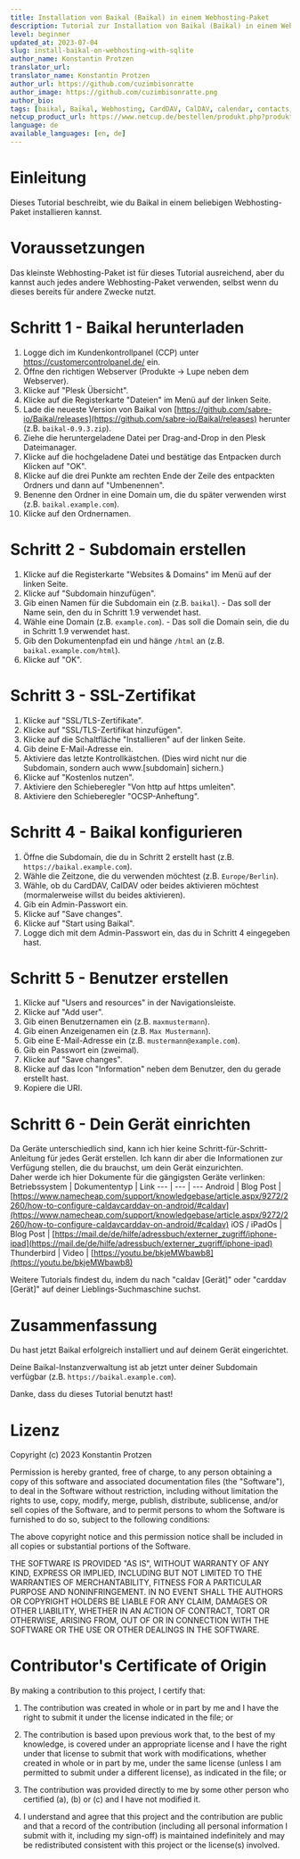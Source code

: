 ```yaml
---
title: Installation von Baikal (Baïkal) in einem Webhosting-Paket
description: Tutorial zur Installation von Baikal (Baïkal) in einem Webhosting-Paket ohne MySQL-Datenbank.
level: beginner
updated_at: 2023-07-04
slug: install-baikal-on-webhosting-with-sqlite
author_name: Konstantin Protzen
translator_url: 
translator_name: Konstantin Protzen
author_url: https://github.com/cuzimbisonratte
author_image: https://github.com/cuzimbisonratte.png
author_bio:
tags: [baikal, Baïkal, Webhosting, CardDAV, CalDAV, calendar, contacts, sync, syncronisation, todo, task, free, sqlite, sql, database]
netcup_product_url: https://www.netcup.de/bestellen/produkt.php?produkt=2227
language: de
available_languages: [en, de]
---
```


# Einleitung 

Dieses Tutorial beschreibt, wie du Baikal in einem beliebigen Webhosting-Paket installieren kannst.

# Voraussetzungen

Das kleinste Webhosting-Paket ist für dieses Tutorial ausreichend, aber du kannst auch jedes andere Webhosting-Paket verwenden, selbst wenn du dieses bereits für andere Zwecke nutzt.

# Schritt 1 - Baikal herunterladen

1. Logge dich im Kundenkontrollpanel (CCP) unter https://customercontrolpanel.de/ ein.
2. Öffne den richtigen Webserver (Produkte -> Lupe neben dem Webserver).
3. Klicke auf "Plesk Übersicht".
4. Klicke auf die Registerkarte "Dateien" im Menü auf der linken Seite.
5. Lade die neueste Version von Baikal von [https://github.com/sabre-io/Baikal/releases](https://github.com/sabre-io/Baikal/releases) herunter (z.B. `baikal-0.9.3.zip`).
6. Ziehe die heruntergeladene Datei per Drag-and-Drop in den Plesk Dateimanager.
7. Klicke auf die hochgeladene Datei und bestätige das Entpacken durch Klicken auf "OK".
8. Klicke auf die drei Punkte am rechten Ende der Zeile des entpackten Ordners und dann auf "Umbenennen".
9. Benenne den Ordner in eine Domain um, die du später verwenden wirst (z.B. `baikal.example.com`).
10. Klicke auf den Ordnernamen.

# Schritt 2 - Subdomain erstellen

1. Klicke auf die Registerkarte "Websites & Domains" im Menü auf der linken Seite.
2. Klicke auf "Subdomain hinzufügen".
3. Gib einen Namen für die Subdomain ein (z.B. `baikal`). - Das soll der Name sein, den du in Schritt 1.9 verwendet hast.
4. Wähle eine Domain (z.B. `example.com`). - Das soll die Domain sein, die du in Schritt 1.9 verwendet hast.
5. Gib den Dokumentenpfad ein und hänge `/html` an (z.B. `baikal.example.com/html`).
6. Klicke auf "OK".

# Schritt 3 - SSL-Zertifikat

1. Klicke auf "SSL/TLS-Zertifikate".
2. Klicke auf "SSL/TLS-Zertifikat hinzufügen".
3. Klicke auf die Schaltfläche "Installieren" auf der linken Seite.
4. Gib deine E-Mail-Adresse ein.
5. Aktiviere das letzte Kontrollkästchen. (Dies wird nicht nur die Subdomain, sondern auch www.[subdomain] sichern.)
6. Klicke auf "Kostenlos nutzen".
7. Aktiviere den Schieberegler "Von http auf https umleiten".
8. Aktiviere den Schieberegler "OCSP-Anheftung".

# Schritt 4 - Baikal konfigurieren

1. Öffne die Subdomain, die du in Schritt 2 erstellt hast (z.B. `https://baikal.example.com`).
2. Wähle die Zeitzone, die du verwenden möchtest (z.B. `Europe/Berlin`).
3. Wähle, ob du CardDAV, CalDAV oder beides aktivieren möchtest (mormalerweise willst du beides aktivieren).
4. Gib ein Admin-Passwort ein.
5. Klicke auf "Save changes".
6. Klicke auf "Start using Baikal".
7. Logge dich mit dem Admin-Passwort ein, das du in Schritt 4 eingegeben hast.

# Schritt 5 - Benutzer erstellen

1. Klicke auf "Users and resources" in der Navigationsleiste.
2. Klicke auf "Add user".
3. Gib einen Benutzernamen ein (z.B. `maxmustermann`).
4. Gib einen Anzeigenamen ein (z.B. `Max Mustermann`).
5. Gib eine E-Mail-Adresse ein (z.B. `mustermann@example.com`).
6. Gib ein Passwort ein (zweimal).
7. Klicke auf "Save changes".
8. Klicke auf das Icon "Information" neben dem Benutzer, den du gerade erstellt hast. 
9. Kopiere die URI.

# Schritt 6 - Dein Gerät einrichten

Da Geräte unterschiedlich sind, kann ich hier keine Schritt-für-Schritt-Anleitung für jedes Gerät erstellen. Ich kann dir aber die Informationen zur Verfügung stellen, die du brauchst, um dein Gerät einzurichten.  
Daher werde ich hier Dokumente für die gängigsten Geräte verlinken:
Betriebssystem | Dokumententyp | Link
--- | --- | ---
Android | Blog Post | [https://www.namecheap.com/support/knowledgebase/article.aspx/9272/2260/how-to-configure-caldavcarddav-on-android/#caldav](https://www.namecheap.com/support/knowledgebase/article.aspx/9272/2260/how-to-configure-caldavcarddav-on-android/#caldav)
iOS / iPadOs | Blog Post | [https://mail.de/de/hilfe/adressbuch/externer_zugriff/iphone-ipad](https://mail.de/de/hilfe/adressbuch/externer_zugriff/iphone-ipad)
Thunderbird | Video | [https://youtu.be/bkjeMWbawb8](https://youtu.be/bkjeMWbawb8)

Weitere Tutorials findest du, indem du nach "caldav [Gerät]" oder "carddav [Gerät]" auf deiner Lieblings-Suchmaschine suchst.

# Zusammenfassung

Du hast jetzt Baikal erfolgreich installiert und auf deinem Gerät eingerichtet.

Deine Baikal-Instanzverwaltung ist ab jetzt unter deiner Subdomain verfügbar (z.B. `https://baikal.example.com`).

Danke, dass du dieses Tutorial benutzt hast!

# Lizenz

Copyright (c) 2023 Konstantin Protzen

Permission is hereby granted, free of charge, to any person obtaining a copy of this software and associated documentation files (the "Software"), to deal in the Software without restriction, including without limitation the rights to use, copy, modify, merge, publish, distribute, sublicense, and/or sell copies of the Software, and to permit persons to whom the Software is furnished to do so, subject to the following conditions:

The above copyright notice and this permission notice shall be included in all copies or substantial portions of the Software.

THE SOFTWARE IS PROVIDED "AS IS", WITHOUT WARRANTY OF ANY KIND, EXPRESS OR IMPLIED, INCLUDING BUT NOT LIMITED TO THE WARRANTIES OF MERCHANTABILITY, FITNESS FOR A PARTICULAR PURPOSE AND NONINFRINGEMENT. IN NO EVENT SHALL THE AUTHORS OR COPYRIGHT HOLDERS BE LIABLE FOR ANY CLAIM, DAMAGES OR OTHER LIABILITY, WHETHER IN AN ACTION OF CONTRACT, TORT OR OTHERWISE, ARISING FROM, OUT OF OR IN CONNECTION WITH THE SOFTWARE OR THE USE OR OTHER DEALINGS IN THE SOFTWARE.

# Contributor's Certificate of Origin

By making a contribution to this project, I certify that:

1.  The contribution was created in whole or in part by me and I have the right to submit it under the license indicated in the file; or

2.  The contribution is based upon previous work that, to the best of my knowledge, is covered under an appropriate license and I have the right under that license to submit that work with modifications, whether created in whole or in part by me, under the same license (unless I am permitted to submit under a different license), as indicated in the file; or

3.  The contribution was provided directly to me by some other person who certified (a), (b) or (c) and I have not modified it.

4.  I understand and agree that this project and the contribution are public and that a record of the contribution (including all personal information I submit with it, including my sign-off) is maintained indefinitely and may be redistributed consistent with this project or the license(s) involved.

